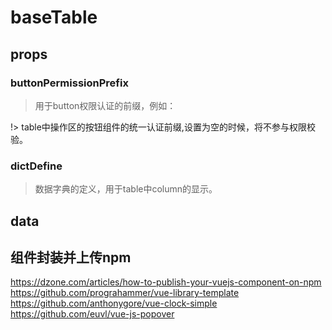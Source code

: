 # baseTable
## props
### buttonPermissionPrefix
> 用于button权限认证的前缀，例如：

!> table中操作区的按钮组件的统一认证前缀,设置为空的时候，将不参与权限校验。

### dictDefine 

> 数据字典的定义，用于table中column的显示。

## data

## 组件封装并上传npm

https://dzone.com/articles/how-to-publish-your-vuejs-component-on-npm
https://github.com/prograhammer/vue-library-template
https://github.com/anthonygore/vue-clock-simple
https://github.com/euvl/vue-js-popover
